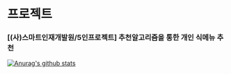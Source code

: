 # 프로젝트
### [(사)스마트인재개발원/5인프로젝트] 추천알고리즘을 통한 개인 식메뉴 추천

[![Anurag's github stats](https://github-readme-stats.vercel.app/api?username=ekzm9354)](https://github.com/anuraghazra/github-readme-stats)
